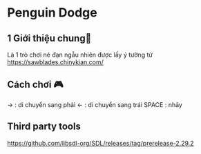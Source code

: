 # Penguin Dodge

## 1 Giới thiệu chung🐧
Là 1 trò chơi né đạn ngẫu nhiên được lấy ý tưởng từ <https://sawblades.chinykian.com/>

## Cách chơi 🎮
-> : di chuyển sang phải
<- : di chuyển sang trái
SPACE : nhảy

## Third party tools
<https://github.com/libsdl-org/SDL/releases/tag/prerelease-2.29.2>

